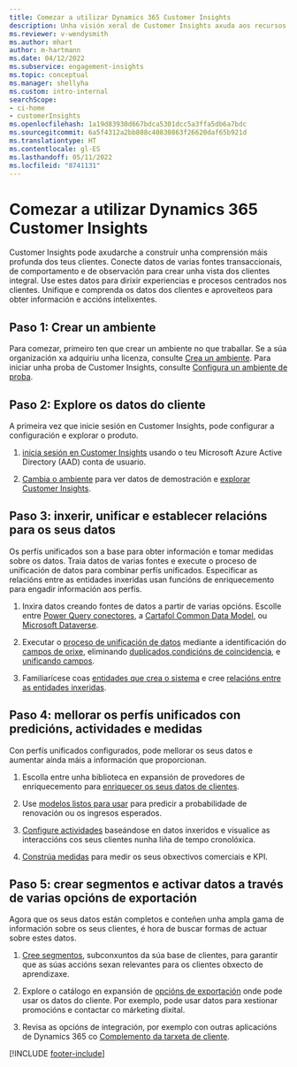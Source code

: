 ```yaml
---
title: Comezar a utilizar Dynamics 365 Customer Insights
description: Unha visión xeral de Customer Insights axuda aos recursos a comezar rapidamente.
ms.reviewer: v-wendysmith
ms.author: mhart
author: m-hartmann
ms.date: 04/12/2022
ms.subservice: engagement-insights
ms.topic: conceptual
ms.manager: shellyha
ms.custom: intro-internal
searchScope:
- ci-home
- customerInsights
ms.openlocfilehash: 1a19d83930d667bdca5301dcc5a3ffa5db6a7bdc
ms.sourcegitcommit: 6a5f4312a2bb808c40830863f26620daf65b921d
ms.translationtype: HT
ms.contentlocale: gl-ES
ms.lasthandoff: 05/11/2022
ms.locfileid: "8741131"
---
```

# <a name="get-started-with-dynamics-365-customer-insights"></a>Comezar a utilizar Dynamics 365 Customer Insights

Customer Insights pode axudarche a construír unha comprensión máis profunda dos teus clientes. Conecte datos de varias fontes transaccionais, de comportamento e de observación para crear unha vista dos clientes integral. Use estes datos para dirixir experiencias e procesos centrados nos clientes. Unifique e comprenda os datos dos clientes e aproveiteos para obter información e accións intelixentes.

## <a name="step-1-create-an-environment"></a>Paso 1: Crear un ambiente

Para comezar, primeiro ten que crear un ambiente no que traballar. Se a súa organización xa adquiriu unha licenza, consulte [Crea un ambiente](create-environment.md). Para iniciar unha proba de Customer Insights, consulte [Configura un ambiente de proba](trial-signup.md).

## <a name="step-2-explore-customer-insights"></a>Paso 2: Explore os datos do cliente

A primeira vez que inicie sesión en Customer Insights, pode configurar a configuración e explorar o produto.

1. [inicia sesión en Customer Insights](https://home.ci.ai.dynamics.com) usando o teu Microsoft Azure Active Directory (AAD) conta de usuario.

1. [Cambia o ambiente](manage-environments.md#switch-environments) para ver datos de demostración e [explorar Customer Insights](home.md).

## <a name="step-3-ingest-unify-and-set-up-relationships-for-your-data"></a>Paso 3: inxerir, unificar e establecer relacións para os seus datos

Os perfís unificados son a base para obter información e tomar medidas sobre os datos. Traia datos de varias fontes e execute o proceso de unificación de datos para combinar perfís unificados. Especificar as relacións entre as entidades inxeridas usan funcións de enriquecemento para engadir información aos perfís.

1. Inxira datos creando fontes de datos a partir de varias opcións. Escolle entre [Power Query conectores](connect-power-query.md), a [Cartafol Common Data Model](connect-common-data-model.md), ou [Microsoft Dataverse](connect-dataverse-managed-lake.md). 

1. Executar o [proceso de unificación de datos](data-unification.md) mediante a identificación do [campos de orixe](map-entities.md), eliminando [duplicados](remove-duplicates.md),[condicións de coincidencia](match-entities.md), e [unificando campos](merge-entities.md).

1. Familiarícese coas [entidades que crea o sistema](entities.md) e cree [relacións entre as entidades inxeridas](relationships.md).

## <a name="step-4-enhance-unified-profiles-with-predictions-activities-and-measures"></a>Paso 4: mellorar os perfís unificados con predicións, actividades e medidas

Con perfís unificados configurados, pode mellorar os seus datos e aumentar aínda máis a información que proporcionan.

1. Escolla entre unha biblioteca en expansión de provedores de enriquecemento para [enriquecer os seus datos de clientes](enrichment-hub.md).

1. Use [modelos listos para usar](predictions-overview.md) para predicir a probabilidade de renovación ou os ingresos esperados.

1. [Configure actividades](activities.md) baseándose en datos inxeridos e visualice as interaccións cos seus clientes nunha liña de tempo cronolóxica.

1. [Constrúa medidas](measures.md) para medir os seus obxectivos comerciais e KPI.

## <a name="step-5-create-segments-and-activate-data-through-various-export-options"></a>Paso 5: crear segmentos e activar datos a través de varias opcións de exportación

Agora que os seus datos están completos e conteñen unha ampla gama de información sobre os seus clientes, é hora de buscar formas de actuar sobre estes datos.

1. [Cree segmentos](segments.md), subconxuntos da súa base de clientes, para garantir que as súas accións sexan relevantes para os clientes obxecto de aprendizaxe.

1. Explore o catálogo en expansión de [opcións de exportación](export-destinations.md) onde pode usar os datos do cliente. Por exemplo, pode usar datos para xestionar promocións e contactar co márketing dixital.

1. Revisa as opcións de integración, por exemplo con outras aplicacións de Dynamics 365 co [Complemento da tarxeta de cliente](customer-card-add-in.md).  


[!INCLUDE [footer-include](includes/footer-banner.md)]
